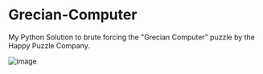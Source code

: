 # Grecian-Computer
My Python Solution to brute forcing the "Grecian Computer" puzzle by the Happy Puzzle Company.

![image](https://github.com/Pararcana/Grecian-Computer/assets/109973600/349f91da-c294-46bc-bc80-467286ff28fa)
